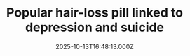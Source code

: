 ---
title: "Popular hair-loss pill linked to depression and suicide"
date: 2025-10-13T16:48:13.000Z
category: Health
externalLink: "https://www.sciencedaily.com/releases/2025/10/251013040343.htm"
image: ""
excerpt: "Finasteride, a common hair-loss drug, has long been tied to depression and suicide, but regulators ignored the warnings. Prof. Mayer Brezis’s review exposes global data showing psychiatric harm and a pattern of inaction by Merck and the FDA. Despite its cosmetic use, the drug’s effects on brain chemistry can be devastating. Brezis calls for urgent regulatory reforms and post-marketing studies…"
---